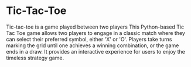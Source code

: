 # Tic-Tac-Toe

Tic-tac-toe is a game played between two players 
This Python-based Tic Tac Toe game allows two players to engage in a classic match where they can select their preferred symbol, either 'X' or 'O'. Players take turns marking the grid until one achieves a winning combination, or the game ends in a draw. It provides an interactive experience for users to enjoy the timeless strategy game.

